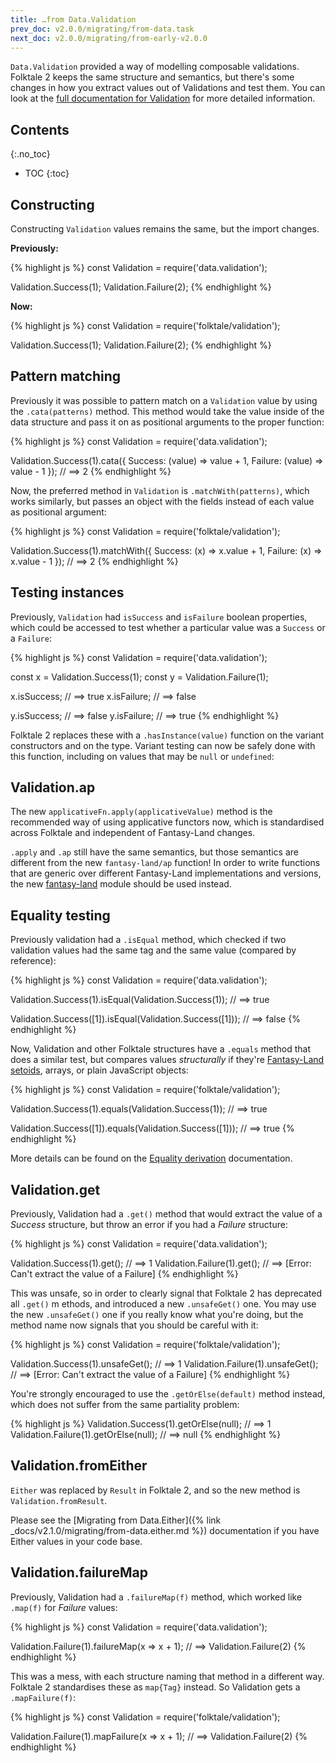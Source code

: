 ```yaml
---
title: …from Data.Validation
prev_doc: v2.0.0/migrating/from-data.task
next_doc: v2.0.0/migrating/from-early-v2.0.0
---
```


`Data.Validation` provided a way of modelling composable validations. Folktale 2 keeps the same structure and semantics, but there's some changes in how you extract values out of Validations and test them. You can look at the [full documentation for Validation](/api/v2.1.0/en/folktale.validation.html) for more detailed information.


## Contents
{:.no_toc}

* TOC
{:toc}


## Constructing

Constructing `Validation` values remains the same, but the import changes.

**Previously:**

{% highlight js %}
const Validation = require('data.validation');

Validation.Success(1);
Validation.Failure(2);
{% endhighlight %}

**Now:**

{% highlight js %}
const Validation = require('folktale/validation');

Validation.Success(1);
Validation.Failure(2);
{% endhighlight %}


## Pattern matching

Previously it was possible to pattern match on a `Validation` value by using the `.cata(patterns)` method. This method would take the value inside of the data structure and pass it on as positional arguments to the proper function:

{% highlight js %}
const Validation = require('data.validation');

Validation.Success(1).cata({
  Success: (value) => value + 1,
  Failure: (value) => value - 1
});
// ==> 2
{% endhighlight %}

Now, the preferred method in `Validation` is `.matchWith(patterns)`, which works similarly, but passes an object with the fields instead of each value as positional argument:

{% highlight js %}
const Validation = require('folktale/validation');

Validation.Success(1).matchWith({
  Success: (x) => x.value + 1,
  Failure: (x) => x.value - 1
});
// ==> 2
{% endhighlight %}


## Testing instances

Previously, `Validation` had `isSuccess` and `isFailure` boolean properties, which could be accessed to test whether a particular value was a `Success` or a `Failure`:

{% highlight js %}
const Validation = require('data.validation');

const x = Validation.Success(1);
const y = Validation.Failure(1);

x.isSuccess;      // ==> true
x.isFailure;      // ==> false

y.isSuccess;      // ==> false
y.isFailure;      // ==> true
{% endhighlight %}


Folktale 2 replaces these with a `.hasInstance(value)` function on the variant constructors and on the type. Variant testing can now be safely done with this function, including on values that may be `null` or `undefined`:


## Validation.ap

The new `applicativeFn.apply(applicativeValue)` method is the recommended way of using applicative functors now, which is standardised across Folktale and independent of Fantasy-Land changes.

`.apply` and `.ap` still have the same semantics, but those semantics are different from the new `fantasy-land/ap` function! In order to write functions that are generic over different Fantasy-Land implementations and versions, the new [fantasy-land](/api/v2.1.0/en/folktale.fantasy-land.html) module should be used instead.


## Equality testing

Previously validation had a `.isEqual` method, which checked if two validation values had the same tag and the same value (compared by reference):

{% highlight js %}
const Validation = require('data.validation');

Validation.Success(1).isEqual(Validation.Success(1));
// ==> true

Validation.Success([1]).isEqual(Validation.Success([1]));
// ==> false
{% endhighlight %}


Now, Validation and other Folktale structures have a `.equals` method that does a similar test, but compares values *structurally* if they're [Fantasy-Land setoids](https://github.com/fantasyland/fantasy-land#setoid), arrays, or plain JavaScript objects:

{% highlight js %}
const Validation = require('folktale/validation');

Validation.Success(1).equals(Validation.Success(1));
// ==> true

Validation.Success([1]).equals(Validation.Success([1]));
// ==> true
{% endhighlight %}


More details can be found on the [Equality derivation](/api/v2.1.0/en/folktale.adt.union.derivations.equality.equality.html) documentation.


## Validation.get

Previously, Validation had a `.get()` method that would extract the value of a *Success* structure, but throw an error if you had a *Failure* structure:

{% highlight js %}
const Validation = require('data.validation');

Validation.Success(1).get();    // ==> 1
Validation.Failure(1).get();    // ==> [Error: Can't extract the value of a Failure]
{% endhighlight %}

This was unsafe, so in order to clearly signal that Folktale 2 has deprecated all `.get()` m ethods, and introduced a new `.unsafeGet()` one. You may use the new `.unsafeGet()` one if you really know what you're doing, but the method name now signals that you should be careful with it:

{% highlight js %}
const Validation = require('folktale/validation');

Validation.Success(1).unsafeGet();    // ==> 1
Validation.Failure(1).unsafeGet();    // ==> [Error: Can't extract the value of a Failure]
{% endhighlight %}

You're strongly encouraged to use the `.getOrElse(default)` method instead, which does not suffer from the same partiality problem:

{% highlight js %}
Validation.Success(1).getOrElse(null);    // ==> 1
Validation.Failure(1).getOrElse(null);    // ==> null
{% endhighlight %}


## Validation.fromEither

`Either` was replaced by `Result` in Folktale 2, and so the new method is `Validation.fromResult`.

Please see the [Migrating from Data.Either]({% link _docs/v2.1.0/migrating/from-data.either.md %}) documentation if you have Either values in your code base.


## Validation.failureMap

Previously, Validation had a `.failureMap(f)` method, which worked like `.map(f)` for *Failure* values:

{% highlight js %}
const Validation = require('data.validation');

Validation.Failure(1).failureMap(x => x + 1);
// ==> Validation.Failure(2)
{% endhighlight %}

This was a mess, with each structure naming that method in a different way. Folktale 2 standardises these as `map{Tag}` instead. So Validation gets a `.mapFailure(f)`:

{% highlight js %}
const Validation = require('folktale/validation');

Validation.Failure(1).mapFailure(x => x + 1);
// ==> Validation.Failure(2)
{% endhighlight %}
